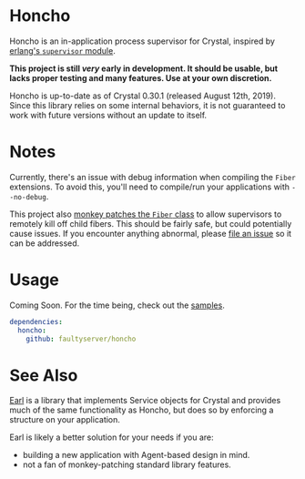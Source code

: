 # Honcho

Honcho is an in-application process supervisor for Crystal, inspired by [erlang's `supervisor` module](http://erlang.org/doc/man/supervisor.html).

**This project is still _very_ early in development. It should be usable, but lacks proper testing and many features. Use at your own discretion.**

Honcho is up-to-date as of Crystal 0.30.1 (released August 12th, 2019). Since this library relies on some internal behaviors, it is not guaranteed to work with future versions without an update to itself.


# Notes

Currently, there's an issue with debug information when compiling the `Fiber` extensions. To avoid this, you'll need to compile/run your applications with `--no-debug`.

This project also [monkey patches the `Fiber` class](src/ext/fiber.cr) to allow supervisors to remotely kill off child fibers. This should be fairly safe, but could potentially cause issues. If you encounter anything abnormal, please [file an issue](https://github.com/faultyserver/honcho/issues/new) so it can be addressed.


# Usage

Coming Soon. For the time being, check out the [samples](samples/).

```yaml
dependencies:
  honcho:
    github: faultyserver/honcho
```


# See Also

[Earl](https://github.com/ysbaddaden/earl) is a library that implements Service objects for Crystal and provides much of the same functionality as Honcho, but does so by enforcing a structure on your application.

Earl is likely a better solution for your needs if you are:

- building a new application with Agent-based design in mind.
- not a fan of monkey-patching standard library features.
